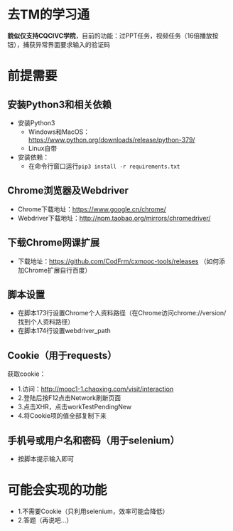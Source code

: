 # 去TM的学习通
**貌似仅支持CQCIVC学院**，目前的功能：过PPT任务，视频任务（16倍播放按钮），捕获异常界面要求输入的验证码
# 前提需要
## 安装Python3和相关依赖
* 安装Python3
  - Windows和MacOS：https://www.python.org/downloads/release/python-379/
  - Linux自带
* 安装依赖：
  - 在命令行窗口运行`pip3 install -r requirements.txt`
## Chrome浏览器及Webdriver
* Chrome下载地址：https://www.google.cn/chrome/
* Webdriver下载地址：http://npm.taobao.org/mirrors/chromedriver/
## 下载Chrome网课扩展
* 下载地址：https://github.com/CodFrm/cxmooc-tools/releases （如何添加Chrome扩展自行百度）
## 脚本设置
* 在脚本173行设置Chrome个人资料路径（在Chrome访问chrome://version/找到个人资料路径）
* 在脚本174行设置webdriver_path
## Cookie（用于requests）
获取cookie：
* 1.访问：http://mooc1-1.chaoxing.com/visit/interaction
* 2.登陆后按F12点击Network刷新页面
* 3.点击XHR，点击workTestPendingNew
* 4.将Cookie项的值全部复制下来
## 手机号或用户名和密码（用于selenium）
* 按脚本提示输入即可
# 可能会实现的功能
* 1.不需要Cookie（只利用selenium，效率可能会降低）
* 2.答题（再说吧...）
